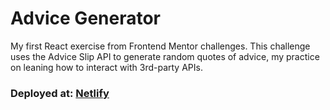 # Advice Generator

My first React exercise from Frontend Mentor challenges.
This challenge uses the Advice Slip API to generate random quotes of advice, my practice on leaning how to interact with 3rd-party APIs.

### Deployed at: [Netlify](https://madvicegenerator.netlify.app/)
